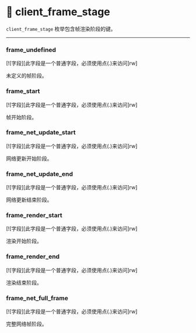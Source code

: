 # 🟰 client_frame_stage

`client_frame_stage` 枚举包含帧渲染阶段的键。
_________________

### frame_undefined

[![字段][此字段是一个普通字段，必须使用点(.)来访问]rw] 

未定义的帧阶段。

### frame_start

[![字段][此字段是一个普通字段，必须使用点(.)来访问]rw] 

帧开始阶段。

### frame_net_update_start

[![字段][此字段是一个普通字段，必须使用点(.)来访问]rw] 

网络更新开始阶段。

### frame_net_update_end

[![字段][此字段是一个普通字段，必须使用点(.)来访问]rw] 

网络更新结束阶段。

### frame_render_start

[![字段][此字段是一个普通字段，必须使用点(.)来访问]rw] 

渲染开始阶段。

### frame_render_end

[![字段][此字段是一个普通字段，必须使用点(.)来访问]rw] 

渲染结束阶段。

### frame_net_full_frame

[![字段][此字段是一个普通字段，必须使用点(.)来访问]rw] 

完整网络帧阶段。